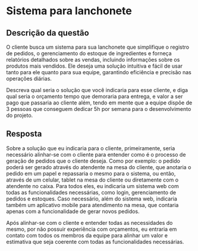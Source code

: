 # Sistema para lanchonete

## Descrição da questão

O cliente busca um sistema para sua lanchonete que simplifique o registro de pedidos, o gerenciamento do estoque de ingredientes e forneça relatórios detalhados sobre as vendas, incluindo informações sobre os produtos mais vendidos. Ele deseja uma solução intuitiva e fácil de usar tanto para ele quanto para sua equipe, garantindo eficiência e precisão nas operações diárias.

Descreva qual seria o solução que você indicaria para esse cliente, e diga qual seria o orçamento tempo que demoraria para entrega, e valor a ser pago que passaria ao cliente além, tendo em mente que a equipe dispõe de 3 pessoas que conseguem dedicar 5h por semana para o desenvolvimento do projeto.

## Resposta

Sobre a solução que eu indicaria para o cliente, primeiramente, seria necessário alinhar-se com o cliente para entender como é o processo de geração de pedidos que o cliente deseja. Como por exemplo: o pedido poderá ser gerado através do atendente na mesa do cliente, que anotaria o pedido em um papel e repassaria o mesmo para o sistema, ou então, através de um celular, tablet na mesa do cliente ou diretamente com o atendente no caixa. Para todos eles, eu indicaria um sistema web com todas as funcionalidades necessárias, como login, gerenciamento de pedidos e estoques. Caso necessário, além do sistema web, indicaria também um aplicativo mobile para atendimento na mesa, que contaria apenas com a funcionalidade de gerar novos pedidos.

Após alinhar-se com o cliente e entender todas as necessidades do mesmo, por não possuir experiência com orçamentos, eu entraria em contato com todos os membros da equipe para alinhar um valor e estimativa que seja coerente com todas as funcionalidades necessárias.
